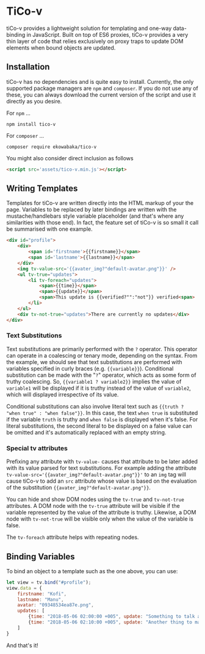 TiCo-v
====
tiCo-v provides a lightweight solution for templating and one-way data-binding in JavaScript. Built on top of ES6 proxies, tiCo-v provides a very thin layer of code that relies exclusively on proxy traps to update DOM elements when bound objects are updated.

Installation
------------
tiCo-v has no dependencies and is quite easy to install. Currently, the only supported package managers are `npm` and `composer`. If you do not use any of these, you can always download the current version of the script and use it directly as you desire.

For `npm` ...

    npm install tico-v

For `composer` ...
    
    composer require ekowabaka/tico-v

You might also consider direct inclusion as follows

````html
<script src='assets/tico-v.min.js'></script>
````


## Writing Templates
Templates for tiCo-v are written directly into the HTML markup of your the page. Variables to be replaced by later bindings are written with the mustache/handlebars style variable placeholder (and that's where any similarities with those end). In fact, the feature set of tiCo-v is so small it call be summarised with one example.

````html
<div id="profile">
    <div>
        <span id='firstname'>{{firstname}}</span>
        <span id='lastname'>{{lastname}}</span>
    </div>
    <img tv-value-src='{{avater_img?"default-avatar.png"}}' />
    <ul tv-true="updates">
        <li tv-foreach="updates">
            <span>{{time}}</span>
            <span>{{update}}</span>
            <span>This update is {{verified?"":"not"}} verified<span>
        </li>
    </ul>
    <div tv-not-true="updates">There are currently no updates</div>
</div>
````

### Text Substitutions
Text substitutions are primarily performed with the `?` operator. This operator can operate in a coalescing or tenary mode, depending on the syntax.
From the example, we should see that text substitutions are performed with variables specified in curly braces (e.g. ``{{variable}}``). Conditional substitution can be made with the "`?`" operator, which acts as some form of truthy coalescing. So, ``{{variable1 ? variable2}}`` implies the value of `variable1` will be displayed if it is truthy instead of the value of ``variable2``, which will displayed irrespective of its value. 

Conditional substitutions can also involve literal text such as ``{{truth ? "when true" : "when false"}}``. In this case, the text ``when true`` is substituted if the variable ``truth`` is truthy and ``when false`` is displayed when it's false. For literal substitutions, the second literal to be displayed on a false value can be omitted and it's automatically replaced with an empty string.

### Special tv attributes
Prefixing any attribute with `tv-value-` causes that attribute to be later added with its value parsed for text substitutions. For example adding the attribute `tv-value-src='{{avater_img?"default-avatar.png"}}'` to an `img` tag will cause tiCo-v to add an `src` attribute whose value is based on the evaluation of the substitution `{{avater_img?"default-avatar.png"}}`.

You can hide and show DOM nodes using the `tv-true` and `tv-not-true` attributes. A DOM node with the `tv-true` attribute will be visible if the variable represented by the value of the attribute is truthy. Likewise, a DOM node with `tv-not-true` will be visible only when the value of the variable is false.

The `tv-foreach` attribute helps with repeating nodes.

## Binding Variables
To bind an object to a template such as the one above, you can use:

````js
let view = tv.bind("#profile");
view.data = {
    firstname: "Kofi",
    lastname: "Manu",
    avatar: "09348534ea87e.png",
    updates: [
        {time: "2018-05-06 02:00:00 +005", update: "Something to talk about"},
        {time: "2018-05-06 02:10:00 +005", update: "Another thing to make noise about"},
    ]
}
````

And that's it!
